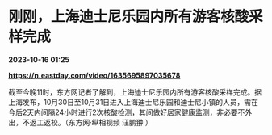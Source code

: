# 刚刚，上海迪士尼乐园内所有游客核酸采样完成

**2023-10-16 01:25**

**https://n.eastday.com/video/1635695897035678**

  

截至今晚11时，东方网记者了解到，上海迪士尼乐园内所有游客核酸采样完成。据上海发布，10月30日至10月31日进入上海迪士尼乐园和迪士尼小镇的人员，需在今后2天内间隔24小时进行2次核酸检测，其间做好居家健康监测，非必要不外出，不返工返校。（东方网·纵相视频 汪鹏翀 ）
